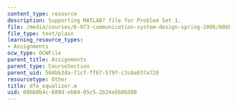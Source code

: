 ```yaml
---
content_type: resource
description: Supporting MATLAB? file for Problem Set 1.
file: /media/courses/6-973-communication-system-design-spring-2006/60bb0b4c689deb8405c52b24ebb8b580_dfe_equalizer.m
file_type: text/plain
learning_resource_types:
- Assignments
ocw_type: OCWFile
parent_title: Assignments
parent_type: CourseSection
parent_uid: 504bb3da-f1cf-ff67-579f-c3c6a037a720
resourcetype: Other
title: dfe_equalizer.m
uid: 60bb0b4c-689d-eb84-05c5-2b24ebb8b580
---
```

